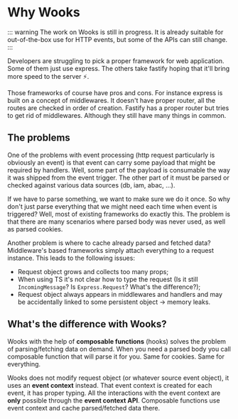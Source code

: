 # Why Wooks

::: warning
The work on Wooks is still in progress. It is already suitable for
out-of-the-box use for HTTP events, but some of the APIs can still change.
:::

Developers are struggling to pick a proper framework for web application.
Some of them just use express. The others take fastify hoping that it'll bring more speed to the server ⚡.

Those frameworks of course have pros and cons. For instance express is built on a concept of middlewares.
It doesn't have proper router, all the routes are checked in order of creation.
Fastify has a proper router but tries to get rid of middlewares. Although they still have many things in common.

## The problems

One of the problems with event processing (http request particularly is obviously an event) is that event can carry
some payload that might be required by handlers. Well, some part of the payload is consumable the way it was shipped from
the event trigger. The other part of it must be parsed or checked against various data sources (db, iam, abac, ...).

If we have to parse something, we want to make sure we do it once. So why don't just parse everything that we might need
each time when event is triggered? Well, most of existing frameworks do exactly this. The problem is that there are many scenarios
where parsed body was never used, as well as parsed cookies.

Another problem is where to cache already parsed and fetched data? Middleware's based frameworks simply attach everything to a
request instance. This leads to the following issues:

-   Request object grows and collects too many props;
-   When using TS it's not clear how to type the request (Is it still `IncomingMessage`? Is `Express.Request`? What's the difference?);
-   Request object always appears in middlewares and handlers and may be accidentally linked to some persistent object -> memory leaks.

## What's the difference with Wooks?

Wooks with the help of **composable functions** (hooks) solves the problem of parsing/fetching data on demand. When you need a parsed body
you call composable function that will parse it for you. Same for cookies. Same for everything.

Wooks does not modify request object (or whatever source event object), it uses an **event context** instead. That event context
is created for each event, it has proper typing. All the interactions with the event context are **only** possible
through the **event context API**. Composable functions use event context and cache parsed/fetched data there.
